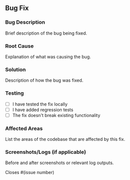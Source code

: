 ## Bug Fix

### Bug Description
Brief description of the bug being fixed.

### Root Cause
Explanation of what was causing the bug.

### Solution
Description of how the bug was fixed.

### Testing
- [ ] I have tested the fix locally
- [ ] I have added regression tests
- [ ] The fix doesn't break existing functionality

### Affected Areas
List the areas of the codebase that are affected by this fix.

### Screenshots/Logs (if applicable)
Before and after screenshots or relevant log outputs.

Closes #(issue number)
